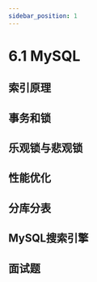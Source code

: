 ```yaml
---
sidebar_position: 1
---
```


# 6.1 MySQL

## 索引原理

## 事务和锁

## 乐观锁与悲观锁

## 性能优化

## 分库分表

## MySQL搜索引擎

## 面试题 